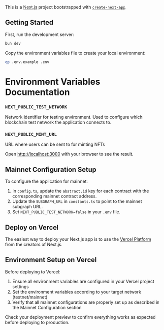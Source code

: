This is a [Next.js](https://nextjs.org) project bootstrapped with [`create-next-app`](https://nextjs.org/docs/app/api-reference/cli/create-next-app).

## Getting Started

First, run the development server:

```bash
bun dev
```

Copy the environment variables file to create your local environment:

```bash
cp .env.example .env
```

# Environment Variables Documentation

### `NEXT_PUBLIC_TEST_NETWORK`
Network identifier for testing environment. Used to configure which blockchain test network the application connects to.

### `NEXT_PUBLIC_MINT_URL`
URL where users can be sent to for minting NFTs


Open [http://localhost:3000](http://localhost:3000) with your browser to see the result.

## Mainnet Configuration Setup

To configure the application for mainnet:

1. In `config.ts`, update the `abstract.id` key for each contract with the corresponding mainnet contract address.
2. Update the `SUBGRAPH_URL` in `constants.ts` to point to the mainnet subgraph URL.
3. Set `NEXT_PUBLIC_TEST_NETWORK=false` in your `.env` file.

## Deploy on Vercel

The easiest way to deploy your Next.js app is to use the [Vercel Platform](https://vercel.com/new?utm_medium=default-template&filter=next.js&utm_source=create-next-app&utm_campaign=create-next-app-readme) from the creators of Next.js.

## Environment Setup on Vercel

Before deploying to Vercel:

1. Ensure all environment variables are configured in your Vercel project settings
2. Set the environment variables according to your target network (testnet/mainnet)
3. Verify that all mainnet configurations are properly set up as described in the Mainnet Configuration section

Check your deployment preview to confirm everything works as expected before deploying to production.
